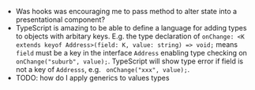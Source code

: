 * Was hooks was encouraging me to pass method to alter state into a presentational component?
* TypeScript is amazing to be able to define a language for adding types to objects with arbitary keys. E.g.
  the type declaration of `onChange: <K extends keyof Address>(field: K, value: string) => void;`  means `field` must
  be a key in the interface `Address` enabling type checking on `onChange("suburb", value);`. TypeScript will show type
  error if field is not a key of `Addresss`, e.g. ` onChange("xxx", value);`.
* TODO: how do I apply generics to values types

